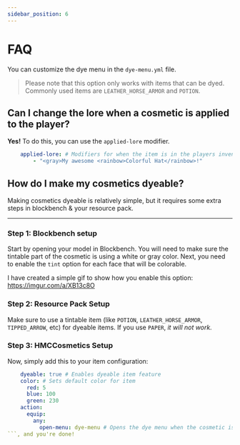 ```yaml
---
sidebar_position: 6
---
```


# FAQ

You can customize the dye menu in the `dye-menu.yml` file.

> Please note that this option only works with items that can be dyed. Commonly used items are `LEATHER_HORSE_ARMOR` and `POTION`.

## Can I change the lore when a cosmetic is applied to the player?

**Yes!** To do this, you can use the `applied-lore` modifier.
```yaml
    applied-lore: # Modifiers for when the item is in the players inventory
        - "<gray>My awesome <rainbow>Colorful Hat</rainbow>!"
```

## How do I make my cosmetics dyeable?

Making cosmetics dyeable is relatively simple, but it requires some extra steps in blockbench & your resource pack.

---

### Step 1: Blockbench setup

Start by opening your model in Blockbench. You will need to make sure the tintable part of the cosmetic is using a white or gray color.
Next, you need to enable the `tint` option for each face that will be colorable. 

I have created a simple gif to show how you enable this option: https://imgur.com/a/XB13c8O

### Step 2: Resource Pack Setup

Make sure to use a tintable item (like `POTION`, `LEATHER_HORSE_ARMOR`, `TIPPED_ARROW`, etc) for dyeable items. If you use `PAPER`, *it will not work.*

### Step 3: HMCCosmetics Setup

Now, simply add this to your item configuration:
```yaml
    dyeable: true # Enables dyeable item feature
    color: # Sets default color for item
      red: 5
      blue: 100
      green: 230
    action:
      equip:
        any:
          open-menu: dye-menu # Opens the dye menu when the cosmetic is applied.
```, and you're done!
